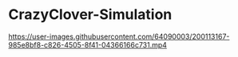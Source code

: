 # CrazyClover-Simulation


https://user-images.githubusercontent.com/64090003/200113167-985e8bf8-c826-4505-8f41-04366166c731.mp4

